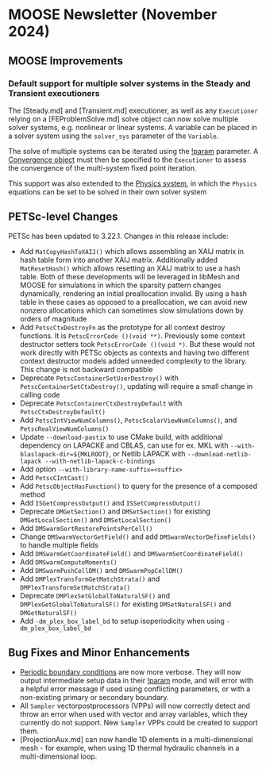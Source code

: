 # MOOSE Newsletter (November 2024)

## MOOSE Improvements

### Default support for multiple solver systems in the Steady and Transient executioners

The [Steady.md] and [Transient.md] executioner, as well as any `Executioner` relying on a [FEProblemSolve.md] solve object
can now solve multiple solver systems, e.g. nonlinear or linear systems. A variable can be placed in a solver system
using the `solver_sys` parameter of the `Variable`.

The solve of multiple systems can be iterated using the [!param](/Executioner/Transient/multi_system_fixed_point) parameter.
A [Convergence object](syntax/Convergence/index.md) must then be specified to the `Executioner` to assess the convergence
of the multi-system fixed point iteration.

This support was also extended to the [Physics system](syntax/Physics/index.md), in which the `Physics` equations can be
set to be solved in their own solver system

## PETSc-level Changes

PETSc has been updated to 3.22.1. Changes in this release include:

- Add `MatCopyHashToXAIJ()` which allows assembling an XAIJ matrix in hash table
  form into another XAIJ matrix. Additionally added `MatResetHash()` which
  allows resetting an XAIJ matrix to use a hash table. Both of these
  developments will be leveraged in libMesh and MOOSE for simulations in which
  the sparsity pattern changes dynamically, rendering an initial preallocation
  invalid. By using a hash table in these cases as opposed to a preallocation,
  we can avoid new nonzero allocations which can sometimes slow simulations down by orders
  of magnitude
- Add `PetscCtxDestroyFn` as the prototype for all context destroy functions. It is `PetscErrorCode
  ()(void **)`. Previously some context destructor setters took `PetscErrorCode ()(void *)`. But
  these would not work directly with PETSc objects as contexts and having two different context
  destructor models added unneeded complexity to the library. This change is not backward compatible
- Deprecate `PetscContainerSetUserDestroy()` with `PetscContainerSetCtxDestroy()`, updating will
  require a small change in calling code
- Deprecate `PetscContainerCtxDestroyDefault` with `PetscCtxDestroyDefault()`
- Add `PetscIntViewNumColumns()`, `PetscScalarViewNumColumns()`, and `PetscRealViewNumColumns()`
- Update `--download-pastix` to use CMake build, with additional dependency on LAPACKE and CBLAS,
  can use for ex. MKL with `--with-blaslapack-dir=${MKLROOT}`, or Netlib LAPACK with
  `--download-netlib-lapack --with-netlib-lapack-c-bindings`
- Add option `--with-library-name-suffix=<suffix>`
- Add `PetscCIntCast()`
- Add `PetscObjectHasFunction()` to query for the presence of a composed method
- Add `ISGetCompressOutput()` and `ISSetCompressOutput()`
- Deprecate `DMGetSection()` and `DMSetSection()` for existing `DMGetLocalSection()` and
  `DMSetLocalSection()`
- Add `DMSwarmSortRestorePointsPerCell()`
- Change `DMSwarmVectorGetField()` and add `DMSwarmVectorDefineFields()` to handle multiple fields
- Add `DMSwarmGetCoordinateField()` and `DMSwarmSetCoordinateField()`
- Add `DMSwarmComputeMoments()`
- Add `DMSwarmPushCellDM()` and `DMSwarmPopCellDM()`
- Add `DMPlexTransformGetMatchStrata()` and `DMPlexTransformSetMatchStrata()`
- Deprecate `DMPlexSetGlobalToNaturalSF()` and `DMPlexGetGlobalToNaturalSF()` for existing
  `DMSetNaturalSF()` and `DMGetNaturalSF()`
- Add `-dm_plex_box_label_bd` to setup isoperiodicity when using `-dm_plex_box_label_bd`


## Bug Fixes and Minor Enhancements

- [Periodic boundary conditions](syntax/BCs/Periodic/index.md) are now more
  verbose. They will now output intermediate setup data in their [!param](/BCs/Periodic/AddPeriodicBCAction/auto_direction)
  mode, and will error with a helpful error message if used using conflicting parameters, or with a
  non-existing primary or secondary boundary.
- All `Sampler` vectorpostprocessors (VPPs) will now correctly detect and throw an error when used with
  vector and array variables, which they currently do not support. New `Sampler` VPPs could be created
  to support them.
- [ProjectionAux.md] can now handle 1D elements in a multi-dimensional mesh - for example, when
  using 1D thermal hydraulic channels in a multi-dimensional loop.
